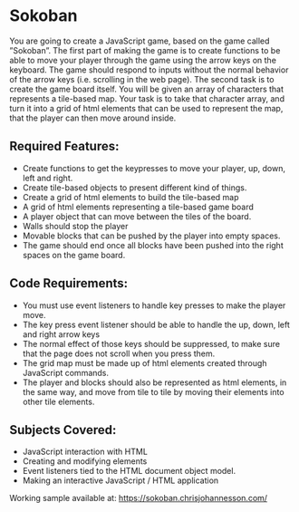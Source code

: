 # Sokoban

You are going to create a JavaScript game, based on the game called ”Sokoban”. The first part of making the game is to create functions to be able to move your player through the game using the arrow keys on the keyboard. The game should respond to inputs without the normal behavior of the arrow keys (i.e. scrolling in the web page). The second task is to create the game board itself. You will be given an array of characters that represents a tile-based map. Your task is to take that character array, and turn it into a grid of html elements that can be used to represent the map, that the player can then move around inside.

## Required Features:

- Create functions to get the keypresses to move your player, up, down, left and right.
- Create tile-based objects to present different kind of things.
- Create a grid of html elements to build the tile-based map
- A grid of html elements representing a tile-based game board
- A player object that can move between the tiles of the board.
- Walls should stop the player
- Movable blocks that can be pushed by the player into empty spaces.
- The game should end once all blocks have been pushed into the right spaces on the game board.

## Code Requirements:

- You must use event listeners to handle key presses to make the player move.
- The key press event listener should be able to handle the up, down, left and right arrow keys
- The normal effect of those keys should be suppressed, to make sure that the page does not scroll when you press them.
- The grid map must be made up of html elements created through JavaScript commands.
- The player and blocks should also be represented as html elements, in the same way, and move from tile to tile by moving their elements into other tile elements.

## Subjects Covered:

- JavaScript interaction with HTML
- Creating and modifying elements
- Event listeners tied to the HTML document object model.
- Making an interactive JavaScript / HTML application

Working sample available at: https://sokoban.chrisjohannesson.com/
